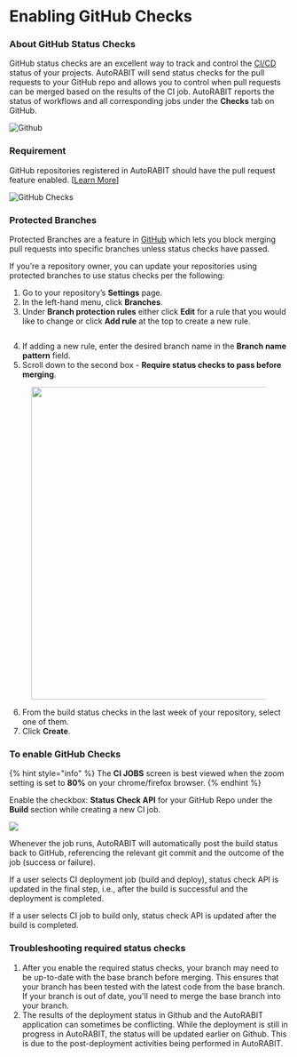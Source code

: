 # Enabling GitHub Checks

### About GitHub Status Checks <a href="#about-github-status-checks" id="about-github-status-checks"></a>

GitHub status checks are an excellent way to track and control the [CI/CD](arm-features/branching-strategy-and-ci-cd-pipeline.md) status of your projects. AutoRABIT will send status checks for the pull requests to your GitHub repo and allows you to control when pull requests can be merged based on the results of the CI job. AutoRABIT reports the status of workflows and all corresponding jobs under the **Checks** tab on GitHub.

![Github](https://cdn.document360.io/8711f4e7-c040-4616-aac9-d947f87e4619/Images/Documentation/image-1610046187153.png)

### Requirement <a href="#requirement" id="requirement"></a>

GitHub repositories registered in AutoRABIT should have the pull request feature enabled. \[[Learn More](arm-features/external-pull-request.md)]

![GitHub Checks](https://cdn.document360.io/8711f4e7-c040-4616-aac9-d947f87e4619/Images/Documentation/image-1610046025098.png)

### Protected Branches <a href="#protected-branches" id="protected-branches"></a>

Protected Branches are a feature in [GitHub](webhooks/configure-a-webhook-in-github.md) which lets you block merging pull requests into specific branches unless status checks have passed.&#x20;

If you’re a repository owner, you can update your repositories using protected branches to use status checks per the following:

1. Go to your repository’s **Settings** page.
2. In the left-hand menu, click **Branches**.&#x20;
3. Under **Branch protection rules** either click **Edit** for a rule that you would like to change or click **Add rule** at the top to create a new rule.

<figure><img src="https://cdn.document360.io/8711f4e7-c040-4616-aac9-d947f87e4619/Images/Documentation/image-1610046518778.png" alt=""><figcaption></figcaption></figure>

4. If adding a new rule, enter the desired branch name in the **Branch name pattern** field.
5. Scroll down to the second box - **Require status checks to pass before merging**.&#x20;

<figure><img src="https://cdn.document360.io/8711f4e7-c040-4616-aac9-d947f87e4619/Images/Documentation/image-1610046593161.png" alt="" width="563"><figcaption></figcaption></figure>

6. From the build status checks in the last week of your repository, select one of them.
7. Click **Create**.

### To enable GitHub Checks <a href="#to-enable-github-checks" id="to-enable-github-checks"></a>

{% hint style="info" %}
The **CI JOBS** screen is best viewed when the zoom setting is set to **80%** on your chrome/firefox browser.
{% endhint %}

Enable the checkbox: **Status Check API** for your GitHub Repo under the **Build** section while creating a new CI job.&#x20;

![](https://cdn.document360.io/8711f4e7-c040-4616-aac9-d947f87e4619/Images/Documentation/image-1610046973636.png)

Whenever the job runs, AutoRABIT will automatically post the build status back to GitHub, referencing the relevant git commit and the outcome of the job (success or failure).

If a user selects CI deployment job (build and deploy), status check API is updated in the final step, i.e.,  after the build is successful and the deployment is completed.

If a user selects CI job to build only, status check API is updated after the build is completed.

### Troubleshooting required status checks <a href="#troubleshooting-required-status-checks" id="troubleshooting-required-status-checks"></a>

1. After you enable the required status checks, your branch may need to be up-to-date with the base branch before merging. This ensures that your branch has been tested with the latest code from the base branch. If your branch is out of date, you'll need to merge the base branch into your branch.
2. The results of the deployment status in Github and the AutoRABIT application can sometimes be conflicting. While the deployment is still in progress in AutoRABIT, the status will be updated earlier on Github. This is due to the post-deployment activities being performed in AutoRABIT.
